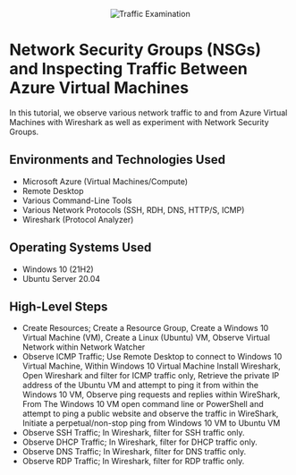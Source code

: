 <p align="center">
<img src="https://i.imgur.com/Ua7udoS.png" alt="Traffic Examination"/>
</p>

<h1>Network Security Groups (NSGs) and Inspecting Traffic Between Azure Virtual Machines</h1>
In this tutorial, we observe various network traffic to and from Azure Virtual Machines with Wireshark as well as experiment with Network Security Groups. <br />


<h2>Environments and Technologies Used</h2>

- Microsoft Azure (Virtual Machines/Compute)
- Remote Desktop
- Various Command-Line Tools
- Various Network Protocols (SSH, RDH, DNS, HTTP/S, ICMP)
- Wireshark (Protocol Analyzer)

<h2>Operating Systems Used </h2>

- Windows 10 (21H2)
- Ubuntu Server 20.04

<h2>High-Level Steps</h2>

- Create Resources; Create a Resource Group, Create a Windows 10 Virtual Machine (VM), Create a Linux (Ubuntu) VM, Observe Virtual Network within Network Watcher
- Observe ICMP Traffic; Use Remote Desktop to connect to Windows 10 Virtual Machine, Within Windows 10 Virtual Machine Install Wireshark, Open Wireshark and filter for ICMP traffic only,
Retrieve the private IP address of the Ubuntu VM and attempt to ping it from within the Windows 10 VM, Observe ping requests and replies within WireShark, From The Windows 10 VM open command line or PowerShell and attempt to ping a public website and observe the traffic in WireShark, Initiate a perpetual/non-stop ping from Windows 10 VM to Ubuntu VM
- Observe SSH Traffic; In Wireshark, filter for SSH traffic only.
- Observe DHCP Traffic; In Wireshark, filter for DHCP traffic only.
- Observe DNS Traffic; In Wireshark, filter for DNS traffic only.
- Observe RDP Traffic; In Wireshark, filter for RDP traffic only.


